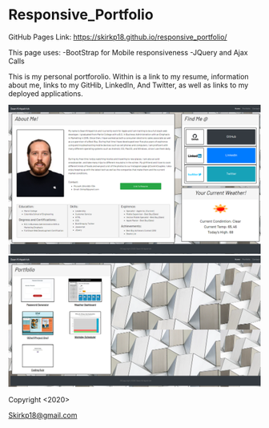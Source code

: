 # Responsive_Portfolio

GitHub Pages Link: https://skirkp18.github.io/responsive_portfolio/

This page uses:
-BootStrap for Mobile responsiveness
-JQuery and Ajax Calls

This is my personal portforolio. Within is a link to my resume, information about me, links to my GitHib, LinkedIn, And Twitter, as well as links to my deployed applications.

<img src="assets\Responsive_Portfolio_v2.0.png">

<img src="assets\Portfolio_Page_V.20.png">

Copyright <2020> <Sean Kirkpatrick>

Skirkp18@gmail.com

